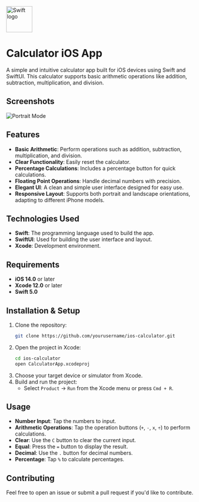 <img src="https://swift.org/assets/images/swift.svg" alt="Swift logo" height="70" >

# Calculator iOS App

A simple and intuitive calculator app built for iOS devices using Swift and SwiftUI. This calculator supports basic arithmetic operations like addition, subtraction, multiplication, and division.

## Screenshots

![Portrait Mode](https://github.com/user-attachments/assets/a0c27a87-c3bf-446e-8e1f-1e47d5547006)

## Features

- **Basic Arithmetic**: Perform operations such as addition, subtraction, multiplication, and division.
- **Clear Functionality**: Easily reset the calculator.
- **Percentage Calculations**: Includes a percentage button for quick calculations.
- **Floating Point Operations**: Handle decimal numbers with precision.
- **Elegant UI**: A clean and simple user interface designed for easy use.
- **Responsive Layout**: Supports both portrait and landscape orientations, adapting to different iPhone models.
  
## Technologies Used

- **Swift**: The programming language used to build the app.
- **SwiftUI**: Used for building the user interface and layout.
- **Xcode**: Development environment.

## Requirements

- **iOS 14.0** or later
- **Xcode 12.0** or later
- **Swift 5.0**

## Installation & Setup

1. Clone the repository:
   ```bash
   git clone https://github.com/yourusername/ios-calculator.git
   ```
2. Open the project in Xcode:
   ```bash
   cd ios-calculator
   open CalculatorApp.xcodeproj
   ```
3. Choose your target device or simulator from Xcode.
4. Build and run the project:
   - Select `Product` -> `Run` from the Xcode menu or press `Cmd + R`.

## Usage

- **Number Input**: Tap the numbers to input.
- **Arithmetic Operations**: Tap the operation buttons (`+`, `-`, `x`, `÷`) to perform calculations.
- **Clear**: Use the `C` button to clear the current input.
- **Equal**: Press the `=` button to display the result.
- **Decimal**: Use the `.` button for decimal numbers.
- **Percentage**: Tap `%` to calculate percentages.

## Contributing

Feel free to open an issue or submit a pull request if you'd like to contribute.



